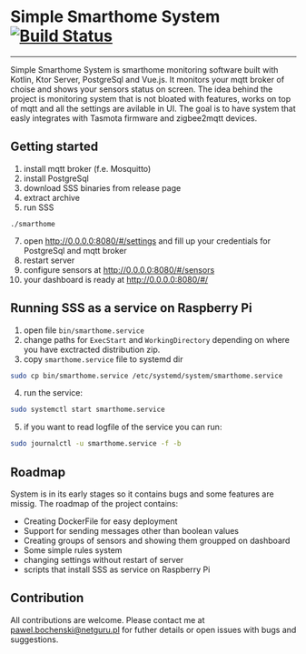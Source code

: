 # Simple Smarthome System [![Build Status](https://app.bitrise.io/app/81cc63d1690a1e94/status.svg?token=on4RMefgYNlBU7zLh4zEqQ&branch=master)](https://app.bitrise.io/app/81cc63d1690a1e94)
---
Simple Smarthome System is smarthome monitoring software built with Kotlin, Ktor Server, PostgreSql and Vue.js. It monitors your mqtt broker of choise and shows your sensors status on screen.
The idea behind the project is monitoring system that is not bloated with features, works on top of mqtt and all the settings are avilable in UI. The goal is to have system that easly integrates with Tasmota firmware and zigbee2mqtt devices.

## Getting started
1. install mqtt broker (f.e. Mosquitto)
2. install PostgreSql
3. download SSS binaries from release page
4. extract archive
6. run SSS
```
./smarthome
```
7. open http://0.0.0.0:8080/#/settings and fill up your credentials for PostgreSql and mqtt broker
8. restart server
9. configure sensors at http://0.0.0.0:8080/#/sensors
10. your dashboard is ready at http://0.0.0.0:8080/#/


## Running SSS as a service on Raspberry Pi
1. open file `bin/smarthome.service` 
2. change paths for `ExecStart` and `WorkingDirectory` depending on where you have exctracted distribution zip.
3. copy `smarthome.service` file to systemd dir  
```bash
sudo cp bin/smarthome.service /etc/systemd/system/smarthome.service
```
    
4. run the service: 
```bash
sudo systemctl start smarthome.service
```
5. if you want to read logfile of the service you can run:
```bash
sudo journalctl -u smarthome.service -f -b
```


## Roadmap
System is in its early stages so it contains bugs and some features are missig.
The roadmap of the project contains:
 - Creating DockerFile for easy deployment
 - Support for sending messages other than boolean values
 - Creating groups of sensors and showing them groupped on dashboard
 - Some simple rules system
 - changing settings without restart of server
 - scripts that install SSS as service on Raspberry Pi

## Contribution
All contributions are welcome. Please contact me at pawel.bochenski@netguru.pl for futher details or open issues with bugs and suggestions.